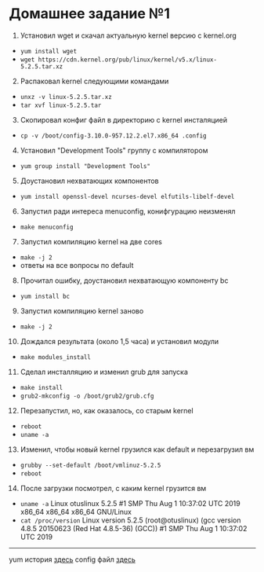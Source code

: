 # Домашнее задание №1

1. Установил wget и скачал актуальную kernel версию с kernel.org
* `yum install wget`
* `wget https://cdn.kernel.org/pub/linux/kernel/v5.x/linux-5.2.5.tar.xz`
2. Распаковал kernel следующими командами
* `unxz -v linux-5.2.5.tar.xz`
* `tar xvf linux-5.2.5.tar`
3. Скопировал конфиг файл в директорию с kernel инсталяцией
* `cp -v /boot/config-3.10.0-957.12.2.el7.x86_64 .config`
4. Установил "Development Tools" группу с компилятором
* `yum group install "Development Tools"`
5. Доустановил нехватающих компонентов
* `yum install openssl-devel ncurses-devel elfutils-libelf-devel`
6. Запустил ради интереса menuconfig, конифгурацию неизменял
* `make menuconfig`
7. Запустил компиляцию kernel на две cores
* `make -j 2`
* ответы на все вопросы по default
8. Прочитал ошибку, доустановил нехватающую компоненту bc
* `yum install bc`
9. Запустил компиляцию kernel заново
* `make -j 2`
10. Дождался результата (около 1,5 часа) и установил модули
* `make modules_install`
11. Сделал инсталляцию и изменил grub для запуска
* `make install`
* `grub2-mkconfig -o /boot/grub2/grub.cfg`
12. Перезапустил, но, как оказалось, со старым kernel
* `reboot`
* `uname -a`
13. Изменил, чтобы новый kernel грузился как default и перезагрузил вм
* `grubby --set-default /boot/vmlinuz-5.2.5`
* `reboot`
14. После загрузки посмотрел, с каким kernel грузится вм
* `uname -a`
Linux otuslinux 5.2.5 #1 SMP Thu Aug 1 10:37:02 UTC 2019 x86_64 x86_64 x86_64 GNU/Linux
* `cat /proc/version`
Linux version 5.2.5 (root@otuslinux) (gcc version 4.8.5 20150623 (Red Hat 4.8.5-36) (GCC)) #1 SMP Thu Aug 1 10:37:02 UTC 2019

---
yum история [здесь](yum.log) 
config файл [здесь](.config)